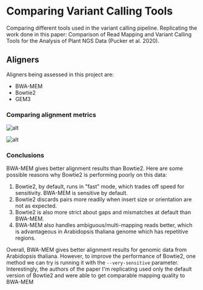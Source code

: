 # Comparing Variant Calling Tools
Comparing different tools used in the variant calling pipeline. Replicating the work done in this paper: Comparison of Read Mapping and Variant Calling Tools for the Analysis of Plant NGS Data (Pucker et al. 2020).

## Aligners
Aligners being assessed in this project are: 
* BWA-MEM
* Bowtie2
* GEM3

### Comparing alignment metrics

![alt](/home/layaasiv/professional-dev/variant-calling/nf_revised/results_nf/metrics/plots/overall_alignment_metrics.png)

![alt](/home/layaasiv/professional-dev/variant-calling/nf_revised/results_nf/metrics/plots/alignment_error_metrics.png)

### Conclusions
BWA-MEM gives better alignment results than Bowtie2. 
Here are some possible reasons why Bowtie2 is performing poorly on this data: 

1) Bowtie2, by default, runs in "fast" mode, which trades off speed for sensitivity. BWA-MEM is sensitive by default.
2) Bowtie2 discards pairs more readily when insert size or orientation are not as expected.
3) Bowtie2 is also more strict about gaps and mismatches at default than BWA-MEM.
4) BWA-MEM also handles ambiguous/multi-mapping reads better, which is advantageous in Arabidopsis thaliana genome which has repetitive regions.

Overall, BWA-MEM gives better alignment results for genomic data from Arabidopsis thaliana. However, to improve the performance of Bowtie2, one method we can try is running it with the ```--very-sensitive``` parameter. Interestingly, the authors of the paper I'm replicating used only the default version of Bowtie2 and were able to get comparable mapping quality to BWA-MEM
